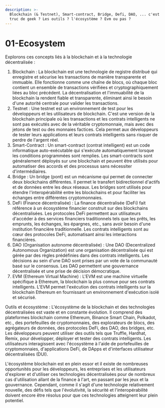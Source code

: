 ```yaml
---
description: >-
  Blockchain (& Testnet), Smart-contract, Bridge, Defi, DAO, ... c'est quoi ses
  truc de geek ? Les outils ? l'écosystème ? Evm ou pas ?
---
```


# 01-Ecosystem

Explorons ces concepts liés à la blockchain et à la technologie décentralisée :

1. Blockchain : La blockchain est une technologie de registre distribué qui enregistre et sécurise les transactions de manière transparente et immuable. Elle fonctionne comme une chaîne de blocs, où chaque bloc contient un ensemble de transactions vérifiées et cryptographiquement liées au bloc précédent. La décentralisation et l'immuabilité de la blockchain la rendent fiable et transparente, éliminant ainsi le besoin d'une autorité centrale pour valider les transactions.
2. Testnet : Une testnet est un environnement de test pour les développeurs et les utilisateurs de blockchain. C'est une version de la blockchain principale où les transactions et les contrats intelligents ne sont pas exécutés avec de la véritable cryptomonnaie, mais avec des jetons de test ou des monnaies factices. Cela permet aux développeurs de tester leurs applications et leurs contrats intelligents sans risquer de perdre de l'argent réel.
3. Smart-Contract : Un smart-contract (contrat intelligent) est un code informatique auto-exécutable qui s'exécute automatiquement lorsque les conditions programmées sont remplies. Les smart-contracts sont généralement déployés sur une blockchain et peuvent être utilisés pour automatiser des accords et des processus sans nécessiter d'intermédiaires.
4. Bridge : Un bridge (pont) est un mécanisme qui permet de connecter deux blockchains différentes. Il permet le transfert bidirectionnel d'actifs et de données entre les deux réseaux. Les bridges sont utilisés pour étendre l'interopérabilité entre les blockchains et pour faciliter les échanges entre différentes cryptomonnaies.
5. DeFi (Finance décentralisée) : La finance décentralisée (DeFi) fait référence à un écosystème financier construit sur des blockchains décentralisées. Les protocoles DeFi permettent aux utilisateurs d'accéder à des services financiers traditionnels tels que les prêts, les emprunts, les échanges, les épargnes, etc., sans avoir besoin d'une institution financière traditionnelle. Les contrats intelligents sont au cœur des protocoles DeFi, automatisant ainsi les interactions financières.
6. DAO (Organisation autonome décentralisée) : Une DAO (Decentralized Autonomous Organization) est une organisation décentralisée qui est gérée par des règles prédéfinies dans des contrats intelligents. Les décisions au sein d'une DAO sont prises par un vote de la communauté basé sur le consensus. Les DAO permettent une gouvernance décentralisée et une prise de décision démocratique.
7. EVM (Ethereum Virtual Machine) : L'EVM est une machine virtuelle spécifique à Ethereum, la blockchain la plus connue pour ses contrats intelligents. L'EVM permet l'exécution des contrats intelligents sur la blockchain Ethereum en fournissant un environnement d'exécution isolé et sécurisé.

Outils et écosystème : L'écosystème de la blockchain et des technologies décentralisées est vaste et en constante évolution. Il comprend des plateformes blockchain comme Ethereum, Binance Smart Chain, Polkadot, etc., des portefeuilles de cryptomonnaies, des explorateurs de blocs, des agrégateurs de données, des protocoles DeFi, des DAO, des bridges, etc. Les développeurs peuvent utiliser des outils tels que Truffle, Hardhat, Remix, pour développer, déployer et tester des contrats intelligents. Les utilisateurs interagissent avec l'écosystème à l'aide de portefeuilles de cryptomonnaies, d'applications DeFi, de DApps et d'interfaces utilisateur décentralisées (DUI).

L'écosystème blockchain est en plein essor et il existe de nombreuses opportunités pour les développeurs, les entreprises et les utilisateurs d'explorer et d'utiliser ces technologies décentralisées pour de nombreux cas d'utilisation allant de la finance à l'art, en passant par les jeux et la gouvernance. Cependant, comme il s'agit d'une technologie relativement nouvelle, des défis tels que l'évolutivité, la sécurité et l'interopérabilité doivent encore être résolus pour que ces technologies atteignent leur plein potentiel.

